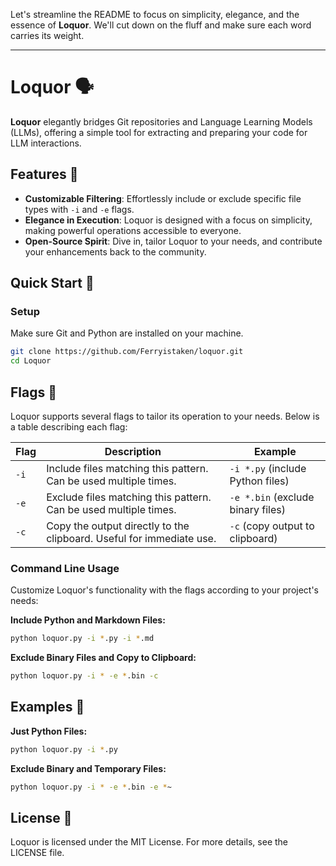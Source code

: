 Let's streamline the README to focus on simplicity, elegance, and the essence of **Loquor**. We'll cut down on the fluff and make sure each word carries its weight.

---

# Loquor 🗣️

**Loquor** elegantly bridges Git repositories and Language Learning Models (LLMs), offering a simple tool for extracting and preparing your code for LLM interactions.

## Features 🚀

- **Customizable Filtering**: Effortlessly include or exclude specific file types with `-i` and `-e` flags.
- **Elegance in Execution**: Loquor is designed with a focus on simplicity, making powerful operations accessible to everyone.
- **Open-Source Spirit**: Dive in, tailor Loquor to your needs, and contribute your enhancements back to the community.

## Quick Start 🌟

### Setup

Make sure Git and Python are installed on your machine.

```bash
git clone https://github.com/Ferryistaken/loquor.git
cd Loquor
```

## Flags 🚩

Loquor supports several flags to tailor its operation to your needs. Below is a table describing each flag:

| Flag | Description                                                                 | Example                |
|------|-----------------------------------------------------------------------------|------------------------|
| `-i` | Include files matching this pattern. Can be used multiple times.            | `-i *.py` (include Python files) |
| `-e` | Exclude files matching this pattern. Can be used multiple times.            | `-e *.bin` (exclude binary files) |
| `-c` | Copy the output directly to the clipboard. Useful for immediate use.        | `-c` (copy output to clipboard)   |

### Command Line Usage

Customize Loquor's functionality with the flags according to your project's needs:

**Include Python and Markdown Files:**

```bash
python loquor.py -i *.py -i *.md
```

**Exclude Binary Files and Copy to Clipboard:**

```bash
python loquor.py -i * -e *.bin -c
```


## Examples 📘

**Just Python Files:**

```bash
python loquor.py -i *.py
```

**Exclude Binary and Temporary Files:**

```bash
python loquor.py -i * -e *.bin -e *~
```

## License 📄

Loquor is licensed under the MIT License. For more details, see the LICENSE file.

